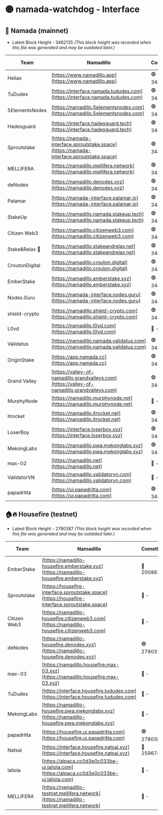 # 🟡 namada-watchdog - Interface

## 🚀 Namada (mainnet)
- Latest Block Height - 3482135 *(This block height was recorded when this file was generated and may be outdated later.)*

| Team | Namadillo | CometBFT | Indexer | MASP Indexer |
|-|-|-|-|-|
| Heliax | [https://www.namadillo.app](https://www.namadillo.app) | 🟢 3482111 | 🟢 3482111 | 🟢 3482111 |
| TuDudes | [https://interface.namada.tududes.com](https://interface.namada.tududes.com) | 🟢 3482112 | 🟢 3482111 | 🟢 3482111 |
| 5ElementsNodes | [https://namadillo.5elementsnodes.com](https://namadillo.5elementsnodes.com) | 🟢 3482112 | 🟢 3482112 | 🟢 3482112 |
| Hadesguard | [https://interface.hadesguard.tech](https://interface.hadesguard.tech) | 🟢 3482113 | 🟢 3482113 | 🟢 3482113 |
| Sproutstake | [https://namada-interface.sproutstake.space](https://namada-interface.sproutstake.space) | 🟢 3482113 | 🟢 3482113 | 🟢 3482114 |
| MELLIFERA | [https://namadillo.mellifera.network](https://namadillo.mellifera.network) | 🟢 3482115 | 🟢 3482115 | 🟢 3482115 |
| deNodes | [https://namadillo.denodes.xyz](https://namadillo.denodes.xyz) | 🟢 3482116 | 🟢 3482115 | 🟢 3482115 |
| Palamar | [https://namada-interface.palamar.io](https://namada-interface.palamar.io) | 🟢 3482116 | 🟢 3482116 | 🟢 3482116 |
| StakeUp | [https://namadillo.namada.stakeup.tech](https://namadillo.namada.stakeup.tech) | 🟢 3482117 | 🟢 3482117 | 🟢 3482117 |
| Citizen Web3 | [https://namadillo.citizenweb3.com](https://namadillo.citizenweb3.com) | 🟢 3482118 | 🟢 3482118 | 🟢 3482118 |
| Stake&Relax 🦥 | [https://namadillo.stakeandrelax.net](https://namadillo.stakeandrelax.net) | 🟢 3482119 | 🟢 3482119 | 🟢 3482119 |
| CroutonDigital | [https://namadillo.crouton.digital](https://namadillo.crouton.digital) | 🟢 3482120 | 🟢 3482120 | 🟢 3482120 |
| EmberStake | [https://namadillo.emberstake.xyz](https://namadillo.emberstake.xyz) | 🟢 3482120 | 🟢 3482120 | 🟢 3482120 |
| Nodes.Guru | [https://namada-interface.nodes.guru](https://namada-interface.nodes.guru) | 🟢 3482121 | 🟢 3482121 | 🟢 3482121 |
| shield-crypto | [https://namadillo.shield-crypto.com](https://namadillo.shield-crypto.com) | 🟢 3482122 | 🟢 3482121 | 🟢 3482122 |
| L0vd | [https://namadillo.l0vd.com](https://namadillo.l0vd.com) | 🔴 - | 🔴 - | 🔴 - |
| Validatus | [https://namadillo.namada.validatus.com](https://namadillo.namada.validatus.com) | 🟢 3482125 | 🟢 3482125 | 🟢 3482125 |
| OriginStake | [https://app.namada.cc](https://app.namada.cc) | 🟢 3482126 | 🟢 3482125 | 🟢 3482125 |
| Grand Valley | [https://valley-of-namadillo.grandvalleys.com](https://valley-of-namadillo.grandvalleys.com) | 🟢 3482127 | 🟢 3482126 | 🟢 3482126 |
| MurphyNode | [https://namadillo.murphynode.net](https://namadillo.murphynode.net) | 🔴 - | 🔴 - | 🔴 - |
| itrocket | [https://namadillo.itrocket.net](https://namadillo.itrocket.net) | 🟢 3482129 | 🟢 3482129 | 🔴 926432 |
| LoserBoy | [https://interface.loserboy.xyz](https://interface.loserboy.xyz) | 🟢 3482130 | 🟢 3482130 | 🟢 3482129 |
| MekongLabs | [https://namadillo.pwa.mekonglabs.xyz](https://namadillo.pwa.mekonglabs.xyz) | 🟢 3482130 | 🟢 3482130 | 🟢 3482131 |
| max-02 | [https://namadillo.net](https://namadillo.net) | 🔴 - | 🔴 - | 🔴 - |
| ValidatorVN | [https://namadillo.validatorvn.com](https://namadillo.validatorvn.com) | 🔴 - | 🔴 - | 🔴 - |
| papadritta | [https://ui.papadritta.com](https://ui.papadritta.com) | 🟢 3482135 | 🟢 3482135 | 🟢 3482136 |

## 🏠🔥 Housefire (testnet)
- Latest Block Height - 2780387 *(This block height was recorded when this file was generated and may be outdated later.)*

| Team | Namadillo | CometBFT | Indexer | MASP Indexer |
|-|-|-|-|-|
| EmberStake | [https://namadillo-housefire.emberstake.xyz](https://namadillo-housefire.emberstake.xyz) | 🔴 2008636 | 🔴 - | 🔴 - |
| Sproutstake | [https://housefire-interface.sproutstake.space](https://housefire-interface.sproutstake.space) | 🔴 - | 🔴 - | 🔴 - |
| Citizen Web3 | [https://namadillo-housefire.citizenweb3.com](https://namadillo-housefire.citizenweb3.com) | 🔴 - | 🔴 - | 🔴 - |
| deNodes | [https://namadillo-housefire.denodes.xyz](https://namadillo-housefire.denodes.xyz) | 🟢 2780377 | 🟢 2780377 | 🟢 2780377 |
| max-03 | [https://namadillo.housefire.max-03.xyz](https://namadillo.housefire.max-03.xyz) | 🔴 - | 🔴 - | 🔴 - |
| TuDudes | [https://interface.housefire.tududes.com](https://interface.housefire.tududes.com) | 🔴 - | 🔴 2778001 | 🔴 2778001 |
| MekongLabs | [https://namadillo-housefire.pwa.mekonglabs.xyz](https://namadillo-housefire.pwa.mekonglabs.xyz) | 🔴 - | 🔴 2778001 | 🔴 2778001 |
| papadritta | [https://housefire.ui.papadritta.com](https://housefire.ui.papadritta.com) | 🟢 2780387 | 🟢 2780387 | 🟢 2780387 |
| Natsai | [https://interface.housefire.natsai.xyz](https://interface.housefire.natsai.xyz) | 🔴 2596741 | 🔴 2596741 | 🔴 2596741 |
| laliola | [https://alpaca.cc0d3e0c033be-ui.laliola.com](https://alpaca.cc0d3e0c033be-ui.laliola.com) | 🔴 - | 🔴 - | 🔴 - |
| MELLIFERA | [https://namadillo-testnet.mellifera.network](https://namadillo-testnet.mellifera.network) | 🔴 - | 🔴 2778001 | 🔴 2607259 |

